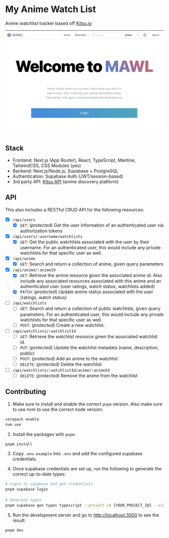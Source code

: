 # My Anime Watch List

Anime watchlist tracker based off [Kitsu.io](https://kitsu.io/explore/anime)

![Homepage](public/homepage.jpg)

## Stack

- Frontend: Next.js (App Router), React, TypeScript, Mantine, TailwindCSS, CSS Modules (yes)
- Backend: Next.js/Node.js, Supabase + PostgreSQL
- Authentication: Supabase Auth (JWT/session-based)
- 3rd party API: [Kitsu API](https://kitsu.docs.apiary.io/#) (anime discovery platform)

## API

This also includes a RESTful CRUD API for the following resources:

- [x] `/api/users`
  - [x] `GET`: (_protected_) Get the user information of an authenticated user via authorization tokens
- [x] `/api/users/:username/watchlists`
  - [x] `GET`: Get the public watchlists associated with the user by their username. For an authenticated user, this would include any private watchlists for that specific user as well.
- [x] `/api/anime`
  - [x] `GET`: Search and return a collection of anime, given query parameters
- [x] `/api/anime/:animeId`
  - [x] `GET`: Retrieve the anime resource given the associated anime id. Also include any associated resources associated with this anime and an authenticated user (user ratings, watch status, watchlists added)
  - [x] `PATCH`: (_protected_) Update anime status associated with the user (ratings, watch status)
- [ ] `/api/watchlists`
  - [ ] `GET`: Search and return a collection of public watchlists, given query parameters. For an authenticated user, this would include any private watchlists for that specific user as well.
  - [ ] `POST`: (_protected_) Create a new watchlist.
- [ ] `/api/watchlists/:watchlistId`
  - [ ] `GET`: Retrieve the watchlist resource given the associated watchlist id.
  - [ ] `PUT`: (_protected_) Update the watchlist metadata (name, description, public)
  - [ ] `POST`: (_protected_) Add an anime to the watchlist
  - [ ] `DELETE`: (_protected_) Delete the watchlist
- [ ] `/api/watchlists/:watchlistId/anime/:animeId`
  - [ ] `DELETE`: (_protected_) Remove the anime from the watchlist

## Contributing

1. Make sure to install and enable the correct `pnpm` version. Also make sure to use nvm to use the correct node version.

```sh
corepack enable
nvm use
```

2. Install the packages with `pnpm`:

```sh
pnpm install
```

3. Copy `.env.example` into `.env` and add the configured supabase credentials.

4. Once supabase credentials are set up, run the following to generate the correct up-to-date types:

```sh
# Login to supabase and get credentials
pnpm supabase login

# Generate types
pnpm supabase gen types typescript --project-id {YOUR_PROJECT_ID} --schema public > src/types/generated/supabase.ts && pnpm eslint --fix src/types/generated/supabase.ts
```

5. Run the development server and go to [http://localhost:3000](http://localhost:3000) to see the result:

```sh
pnpm dev
```
